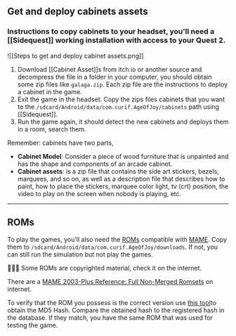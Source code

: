 ## Get and deploy cabinets assets

### Instructions to copy cabinets to your headset, you'll need a [[Sidequest]]  working installation with access to your Quest 2.

![[Steps to get and deploy cabinet assets.png]]

1. Download [[Cabinet Asset]]s from itch.io or another source and decompress the file in a folder in your computer, you should obtain some zip files like `galaga.zip`. Each zip file are the instructions to deploy a cabinet in the game.
2. Exit the game in the headset. Copy the zips files cabinets that you want to the  `/sdcard/Android/data/com.curif.AgeOfJoy/cabinets` path using [[Sidequest]].
3. Run the game again, it should detect the new cabinets and deploys them in a room, search them.

Remember: cabinets have two parts,

* **Cabinet Model**: Consider a piece of wood furniture that is unpainted and has the shape and components of an arcade cabinet.
* **Cabinet assets**: is a zip file that contains the side art stickers, bezels, marquees, and so on, as well as a description file that describes how to paint, how to place the stickers, marquee color light, tv (crt) position, the video to play on the screen when nobody is playing, etc.


---

## ROMs

To play the games, you'll also need the [ROMs](https://en.wikipedia.org/wiki/ROM_image) compatible with [MAME](https://en.wikipedia.org/wiki/MAME). Copy them to `/sdcard/Android/data/com.curif.AgeOfJoy/downloads`. If not, you can still run the simulation but not play the games.

👮🏼‍♂️ Some ROMs are copyrighted material, check it on the internet.

There are a [MAME 2003-Plus Reference: Full Non-Merged Romsets](https://www.google.com/search?q=MAME+2003-Plus+Reference%3A+Full+Non-Merged+Romsets&sourceid=chrome&ie=UTF-8) on internet.

To verify that the ROM you possess is the correct version use [this tool](https://curif.github.io/AgeOfJoy-ROMCRC/index.html)to obtain the MD5 Hash. Compare the obtained hash to the registered hash in the database. If they match, you have the same ROM that was used for testing the game.